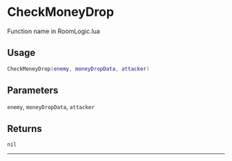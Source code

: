 # CheckMoneyDrop
Function name in RoomLogic.lua
## Usage
```lua
CheckMoneyDrop(enemy, moneyDropData, attacker)
```
## Parameters
`enemy`, `moneyDropData`, `attacker`
## Returns
`nil`

---
